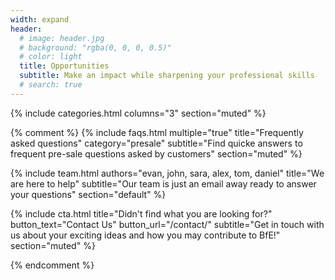 ```yaml
---
width: expand
header:
  # image: header.jpg
  # background: "rgba(0, 0, 0, 0.5)"
  # color: light
  title: Opportunities
  subtitle: Make an impact while sharpening your professional skills
  # search: true
---
```


{% include categories.html 
  columns="3" 
  section="muted" 
%}

{% comment %} 
{% include faqs.html 
  multiple="true" 
  title="Frequently asked questions" 
  category="presale" 
  subtitle="Find quicke answers to frequent pre-sale questions asked by customers" 
  section="muted" 
%}

{% include team.html 
  authors="evan, john, sara, alex, tom, daniel" 
  title="We are here to help" 
  subtitle="Our team is just an email away ready to answer your questions" 
  section="default" 
%}

{% include cta.html 
  title="Didn't find what you are looking for?" 
  button_text="Contact Us" 
  button_url="/contact/" 
  subtitle="Get in touch with us about your exciting ideas and how you may contribute to BfE!" 
  section="muted"
%}

{% endcomment %} 